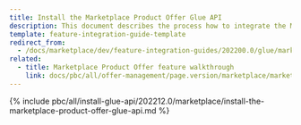 ```yaml
---
title: Install the Marketplace Product Offer Glue API
description: This document describes the process how to integrate the Marketplace Product Offer Glue API feature into a Spryker project.
template: feature-integration-guide-template
redirect_from:
  - /docs/marketplace/dev/feature-integration-guides/202200.0/glue/marketplace-product-offer-feature-integration.html
related:
  - title: Marketplace Product Offer feature walkthrough
    link: docs/pbc/all/offer-management/page.version/marketplace/marketplace-merchant-portal-product-offer-management-feature-overview.html
---
```


{% include pbc/all/install-glue-api/202212.0/marketplace/install-the-marketplace-product-offer-glue-api.md %} <!-- To edit, see /_includes/pbc/all/install-glue-api/202212.0/marketplace/install-the-marketplace-product-offer-glue-api.md -->
